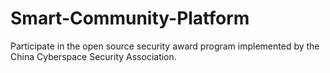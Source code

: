 # Smart-Community-Platform
Participate in the open source security award program implemented by the China Cyberspace Security Association.
